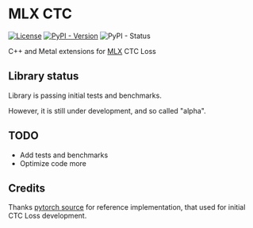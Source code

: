 # MLX CTC

[![License](https://img.shields.io/github/license/djphoenix/mlx-ctc)](https://github.com/djphoenix/mlx-ctc/blob/main/LICENSE)
[![PyPI - Version](https://img.shields.io/pypi/v/mlx-ctc)](https://pypi.org/project/mlx-ctc/)
![PyPI - Status](https://img.shields.io/pypi/status/mlx-ctc)

C++ and Metal extensions for [MLX](https://github.com/ml-explore/mlx) CTC Loss

## Library status

Library is passing initial tests and benchmarks.

However, it is still under development, and so called "alpha".

## TODO

- Add tests and benchmarks
- Optimize code more

## Credits

Thanks [pytorch source](https://github.com/pytorch/pytorch/blob/main/aten/src/ATen/native/LossCTC.cpp) for reference implementation, that used for initial CTC Loss development.
